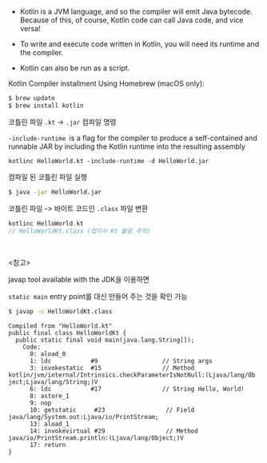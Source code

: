 - Kotlin is a JVM language, and so the compiler will emit Java bytecode. Because of this, of course, Kotlin code can call Java code, and vice versa!

- To write and execute code written in Kotlin, you will need its runtime and the compiler. 

- Kotlin can also be run as a script.


Kotlin Compiler installment Using Homebrew (macOS only):

```bash
$ brew update
$ brew install kotlin
```

코틀린 파일 `.kt` -> `.jar`  컴파일 명령

`-include-runtime `is a flag for the compiler to produce a self-contained and runnable JAR by including the Kotlin runtime into the resulting assembly
```
kotlinc HelloWorld.kt -include-runtime -d HelloWorld.jar
```

컴파일 된 코틀린 파일 실행
```bash
$ java -jar HelloWorld.jar
```

코틀린 파일 -> 바이트 코드인 `.class` 파일 변환
```kotlin
kotlinc HelloWorld.kt
// HelloWorldKt.class (접미사 Kt 붙음 주의)
```
<br>


<참고>

javap tool available with the JDK을 이용하면

`static main` entry point를 대신 만들어 주는 것을 확인 가능
```bash
$ javap -c HelloWorldKt.class
```

```
Compiled from "HelloWorld.kt"
public final class HelloWorldKt {
  public static final void main(java.lang.String[]);
    Code:
      0: aload_0
      1: ldc           #9                  // String args
      3: invokestatic  #15                 // Method  kotlin/jvm/internal/Intrinsics.checkParameterIsNotNull:(Ljava/lang/Ob ject;Ljava/lang/String;)V
      6: ldc           #17                 // String Hello, World!
      8: astore_1
      9: nop
      10: getstatic     #23                 // Field  java/lang/System.out:Ljava/io/PrintStream;
      13: aload_1
      14: invokevirtual #29                 // Method  java/io/PrintStream.println:(Ljava/lang/Object;)V
      17: return
}
```
